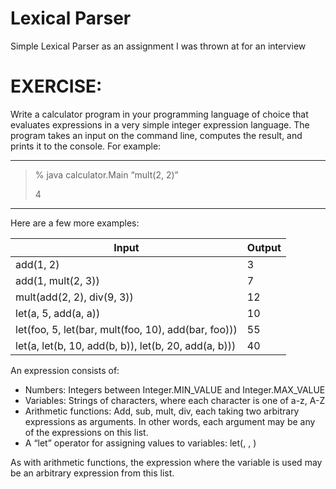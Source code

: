 # Lexical Parser

Simple Lexical Parser as an assignment I was thrown at for an interview


# EXERCISE:

Write a calculator program in your programming language of choice that evaluates expressions in a very simple integer expression language. The program takes an input on the command line, computes the result, and prints it to the console. For example:

*** 
> % java calculator.Main “mult(2, 2)”
>
> 4
***

Here are a few more examples:
 

| Input      | Output | 
| ----------- | ----------- | 
add(1, 2) | 3
add(1, mult(2, 3)) | 7
mult(add(2, 2), div(9, 3)) | 12
let(a, 5, add(a, a)) | 10
let(foo, 5, let(bar, mult(foo, 10), add(bar, foo))) | 55
let(a, let(b, 10, add(b, b)), let(b, 20, add(a, b))) | 40


An expression consists of:
* Numbers: Integers between Integer.MIN_VALUE and Integer.MAX_VALUE
* Variables: Strings of characters, where each character is one of a-z, A-Z
* Arithmetic functions: Add, sub, mult, div, each taking two arbitrary expressions as arguments. In other words, each argument may be any of the expressions on this list.
* A “let” operator for assigning values to variables: let(<variable name>, <value>, <expression where variable is used>)
 
As with arithmetic functions,  the expression where the variable is used may be an arbitrary expression from this list.
 

